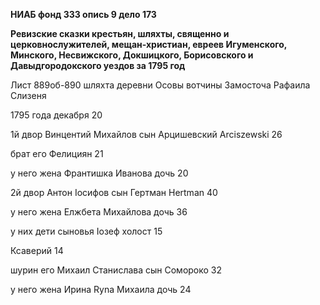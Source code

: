 **НИАБ фонд 333 опись 9 дело 173**

**Ревизские сказки крестьян, шляхты, священно и церковнослужителей,
мещан-христиан, евреев Игуменского, Минского, Несвижского, Докшицкого,
Борисовского и Давыдгородокского уездов за 1795 год**

Лист 889об-890 шляхта деревни Осовы вотчины Замосточа Рафаила Слизеня

1795 года декабря 20

1й двор Винцентий Михайлов сын Арцишевский Arciszewski 26

брат его Фелициян 21

у него жена Франтишка Иванова дочь 20

2й двор Антон Iосифов сын Гертман Hertman 40

у него жена Елжбета Михайлова дочь 36

у них дети сыновья Iозеф холост 15

Ксаверий 14

шурин его Михаил Станислава сын Сомороко 32

у него жена Ирина Ryna Михаила дочь 24
